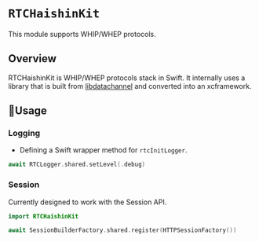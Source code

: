 # ``RTCHaishinKit``
This module supports WHIP/WHEP protocols.

## Overview
RTCHaishinKit is WHIP/WHEP protocols stack in Swift. It internally uses a library that is built from [libdatachannel](https://github.com/paullouisageneau/libdatachannel) and converted into an xcframework.

## 📓Usage
### Logging
- Defining a Swift wrapper method for `rtcInitLogger`.
```swift
await RTCLogger.shared.setLevel(.debug)
```

### Session
Currently designed to work with the Session API.
```swift
import RTCHaishinKit

await SessionBuilderFactory.shared.register(HTTPSessionFactory())
```

